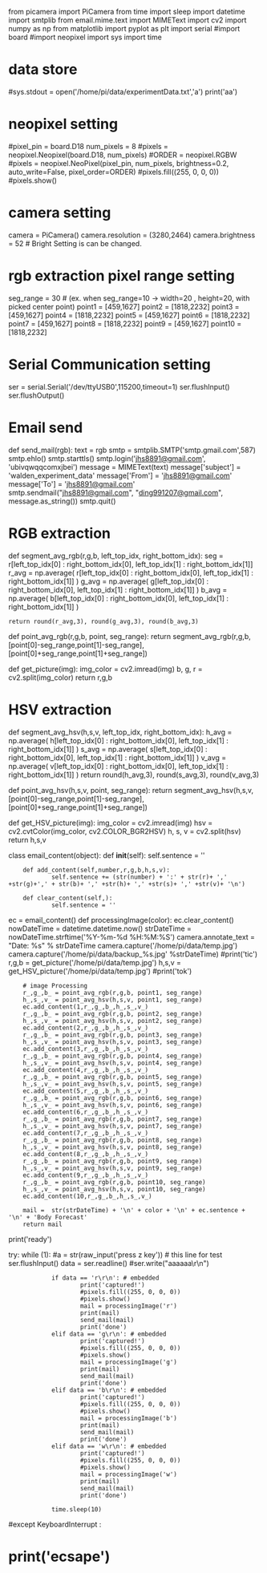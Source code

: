 from picamera import PiCamera
from time import sleep
import datetime
import smtplib
from email.mime.text import MIMEText
import cv2
import numpy as np 
from matplotlib import pyplot as plt 
import serial
#import board
#import neopixel
import sys
import time


# data store
#sys.stdout = open('/home/pi/data/experimentData.txt','a')
print('aa')

# neopixel setting
#pixel_pin = board.D18
num_pixels = 8
#pixels = neopixel.Neopixel(board.D18, num_pixels)
#ORDER = neopixel.RGBW
#pixels = neopixel.NeoPixel(pixel_pin, num_pixels, brightness=0.2, auto_write=False, pixel_order=ORDER)
#pixels.fill((255, 0, 0, 0))
#pixels.show()

# camera setting
camera = PiCamera()
camera.resolution = (3280,2464)
camera.brightness = 52 # Bright Setting is can be changed.

# rgb extraction pixel range setting
seg_range = 30 # (ex. when seg_range=10 -> width=20 , height=20, with picked center point)
point1 = [459,1627]
point2 = [1818,2232]
point3 = [459,1627]
point4 = [1818,2232]
point5 = [459,1627]
point6 = [1818,2232]
point7 = [459,1627]
point8 = [1818,2232]
point9 = [459,1627]
point10 = [1818,2232]

# Serial Communication setting
ser = serial.Serial('/dev/ttyUSB0',115200,timeout=1)
ser.flushInput()
ser.flushOutput()

# Email send
def send_mail(rgb):
    text = rgb
    smtp = smtplib.SMTP('smtp.gmail.com',587)
    smtp.ehlo()
    smtp.starttls()
    smtp.login('jhs8891@gmail.com', 'ubivqwqqcomxjbei')
    message = MIMEText(text)
    message['subject'] = 'walden_experiment_data'
    message['From'] = 'jhs8891@gmail.com'
    message['To'] = 'jhs8891@gmail.com'
    smtp.sendmail("jhs8891@gmail.com", "ding991207@gmail.com", message.as_string())
    smtp.quit()

# RGB extraction
def segment_avg_rgb(r,g,b, left_top_idx, right_bottom_idx):
    seg = r[left_top_idx[0] : right_bottom_idx[0], left_top_idx[1] : right_bottom_idx[1]]
    r_avg = np.average( r[left_top_idx[0] : right_bottom_idx[0], left_top_idx[1] : right_bottom_idx[1]] )
    g_avg = np.average( g[left_top_idx[0] : right_bottom_idx[0], left_top_idx[1] : right_bottom_idx[1]] )
    b_avg = np.average( b[left_top_idx[0] : right_bottom_idx[0], left_top_idx[1] : right_bottom_idx[1]] )
    
    return round(r_avg,3), round(g_avg,3), round(b_avg,3)

def point_avg_rgb(r,g,b, point, seg_range):
    return segment_avg_rgb(r,g,b,[point[0]-seg_range,point[1]-seg_range],[point[0]+seg_range,point[1]+seg_range])

def get_picture(img):
    img_color = cv2.imread(img)
    b, g, r = cv2.split(img_color)
    return r,g,b

# HSV extraction
def segment_avg_hsv(h,s,v, left_top_idx, right_bottom_idx):
    h_avg = np.average( h[left_top_idx[0] : right_bottom_idx[0], left_top_idx[1] : right_bottom_idx[1]] )
    s_avg = np.average( s[left_top_idx[0] : right_bottom_idx[0], left_top_idx[1] : right_bottom_idx[1]] )
    v_avg = np.average( v[left_top_idx[0] : right_bottom_idx[0], left_top_idx[1] : right_bottom_idx[1]] )
    return round(h_avg,3), round(s_avg,3), round(v_avg,3)

def point_avg_hsv(h,s,v, point, seg_range):
    return segment_avg_hsv(h,s,v,[point[0]-seg_range,point[1]-seg_range],[point[0]+seg_range,point[1]+seg_range])

def get_HSV_picture(img):
    img_color = cv2.imread(img)
    hsv = cv2.cvtColor(img_color, cv2.COLOR_BGR2HSV)
    h, s, v = cv2.split(hsv)
    return h,s,v

class email_content(object):
        def __init__(self):
                self.sentence = ''

        def add_content(self,number,r,g,b,h,s,v):
                self.sentence += (str(number) + ':' + str(r)+ ',' +str(g)+',' + str(b)+ ',' +str(h)+ ',' +str(s)+ ',' +str(v)+ '\n')
        
        def clear_content(self,):
                self.sentence = ''
ec = email_content()
def processingImage(color):
        ec.clear_content()
        nowDateTime = datetime.datetime.now()
        strDateTime = nowDateTime.strftime('%Y-%m-%d %H:%M:%S')
        camera.annotate_text = "Date: %s" % strDateTime
        camera.capture('/home/pi/data/temp.jpg')
        camera.capture('/home/pi/data/backup_%s.jpg' %strDateTime)
        #print('tic')
        r,g,b = get_picture('/home/pi/data/temp.jpg')
        h,s,v = get_HSV_picture('/home/pi/data/temp.jpg')
        #print('tok')

        # image Processing
        r_,g_,b_ = point_avg_rgb(r,g,b, point1, seg_range)
        h_,s_,v_ = point_avg_hsv(h,s,v, point1, seg_range)
        ec.add_content(1,r_,g_,b_,h_,s_,v_)
        r_,g_,b_ = point_avg_rgb(r,g,b, point2, seg_range)
        h_,s_,v_ = point_avg_hsv(h,s,v, point2, seg_range)
        ec.add_content(2,r_,g_,b_,h_,s_,v_)
        r_,g_,b_ = point_avg_rgb(r,g,b, point3, seg_range)
        h_,s_,v_ = point_avg_hsv(h,s,v, point3, seg_range)
        ec.add_content(3,r_,g_,b_,h_,s_,v_)
        r_,g_,b_ = point_avg_rgb(r,g,b, point4, seg_range)
        h_,s_,v_ = point_avg_hsv(h,s,v, point4, seg_range)
        ec.add_content(4,r_,g_,b_,h_,s_,v_)
        r_,g_,b_ = point_avg_rgb(r,g,b, point5, seg_range)
        h_,s_,v_ = point_avg_hsv(h,s,v, point5, seg_range)
        ec.add_content(5,r_,g_,b_,h_,s_,v_)
        r_,g_,b_ = point_avg_rgb(r,g,b, point6, seg_range)
        h_,s_,v_ = point_avg_hsv(h,s,v, point6, seg_range)
        ec.add_content(6,r_,g_,b_,h_,s_,v_)
        r_,g_,b_ = point_avg_rgb(r,g,b, point7, seg_range)
        h_,s_,v_ = point_avg_hsv(h,s,v, point7, seg_range)
        ec.add_content(7,r_,g_,b_,h_,s_,v_)
        r_,g_,b_ = point_avg_rgb(r,g,b, point8, seg_range)
        h_,s_,v_ = point_avg_hsv(h,s,v, point8, seg_range)
        ec.add_content(8,r_,g_,b_,h_,s_,v_)
        r_,g_,b_ = point_avg_rgb(r,g,b, point9, seg_range)
        h_,s_,v_ = point_avg_hsv(h,s,v, point9, seg_range)
        ec.add_content(9,r_,g_,b_,h_,s_,v_)
        r_,g_,b_ = point_avg_rgb(r,g,b, point10, seg_range)
        h_,s_,v_ = point_avg_hsv(h,s,v, point10, seg_range)
        ec.add_content(10,r_,g_,b_,h_,s_,v_)

        mail =  str(strDateTime) + '\n' + color + '\n' + ec.sentence + '\n' + 'Body Forecast'
        return mail

print('ready')

try:
        while (1):
                #a = str(raw_input('press z key')) # this line for test
                ser.flushInput()
                data = ser.readline()
                #ser.write("aaaaaa\r\n")
        
                if data == 'r\r\n': # embedded
                        print('captured!')
                        #pixels.fill((255, 0, 0, 0))
                        #pixels.show()
                        mail = processingImage('r')
                        print(mail)
                        send_mail(mail)
                        print('done')
                elif data == 'g\r\n': # embedded
                        print('captured!')
                        #pixels.fill((255, 0, 0, 0))
                        #pixels.show()
                        mail = processingImage('g')
                        print(mail)
                        send_mail(mail)
                        print('done')
                elif data == 'b\r\n': # embedded
                        print('captured!')
                        #pixels.fill((255, 0, 0, 0))
                        #pixels.show()
                        mail = processingImage('b')
                        print(mail)
                        send_mail(mail)
                        print('done')
                elif data == 'w\r\n': # embedded
                        print('captured!')
                        #pixels.fill((255, 0, 0, 0))
                        #pixels.show()
                        mail = processingImage('w')
                        print(mail)
                        send_mail(mail)
                        print('done')
                
                time.sleep(10)
#except KeyboardInterrupt :
#        print('ecsape')


